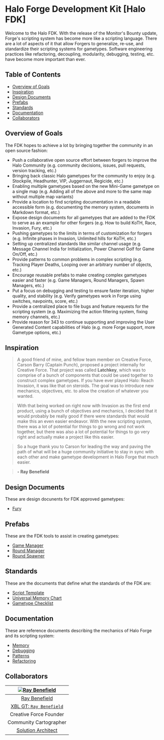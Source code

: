 # Halo Forge Development Kit [Halo FDK]

Welcome to the Halo FDK. With the release of the Monitor's Bounty update,
Forge's scripting system has become more like a scripting language. There are a
lot of aspects of it that allow Forgers to generalize, re-use, and standardize
their scripting systems for gametypes. Software engineering practices like
refactoring, decoupling, modularity, debugging, testing, etc. have become more
important than ever.


## Table of Contents

 - [Overview of Goals](#overview-of-goals)
 - [Inspiration](#inspiration)
 - [Design Documents](#design-documents)
 - [Prefabs](#prefabs)
 - [Standards](#standards)
 - [Documentation](#documentation)
 - [Collaborators](#collaborators)

## Overview of Goals

The FDK hopes to achieve a lot by bringing together the community in an open
source fashion:

 - Push a collaborative open source effort between forgers to improve the Halo
   Community (e.g. community decisions, issues, pull requests, version
tracking, etc.)
 - Bringing back classic Halo gametypes for the community to enjoy (e.g.
   Stockpile, Headhunter, VIP, Juggernaut, Regicide, etc.)
 - Enabling multiple gametypes based on the new Mini-Game gametype on a single
   map (e.g. Adding all of the above and more to the same map without multiple
map variants)
 - Provide a location to find scripting documentation in a readable accessible
   form (e.g. documenting the memory system, documents in Markdown format,
etc.)
 - Expose design documents for all gametypes that are added to the FDK to serve
   as an example for other forgers (e.g. How to build KoTH, Race, Invasion,
Fury, etc.)
 - Pushing gametypes to the limits in terms of customization for forgers (e.g.
   Infinite phases in Invasion, Unlimited hills for KoTH, etc.)
 - Setting up centralized standards like similar channel usage (e.g. Message
   Channel India for Initialization, Power Channel Golf for Game On/Off, etc.)
 - Provide patterns to common problems in complex scripting (e.g. Tracking
   Player Deaths, Looping over an arbitrary number of objects, etc.)
 - Encourage reusable prefabs to make creating complex gametypes easier and
   faster (e.g. Game Managers, Round Managers, Spawn Managers, etc.)
 - Put a focus on debugging and testing to ensure faster iteration, higher
   quality, and stability (e.g. Verify gametypes work in Forge using switches,
navpoints, score, etc.)
 - Provide a centralized place to file bugs and feature requests for the
   scripting system (e.g. Maximizing the action filtering system, fixing memory
channels, etc.)
 - Provide reason for 343 to continue supporting and improving the User
   Generated Content capabilities of Halo (e.g. more Forge support, more
Gametype options, etc.)


## Inspiration

> A good friend of mine, and fellow team member on Creative Force, Carson Barry
> (Captain Punch), proposed a project internally for Creative Force. That
> project was called **Latchkey**, which was to comprise of a bunch of
> components that could be used together to construct complex gametypes. If you
> have ever played Halo: Reach Invasion, it was like that on steroids. The goal
> was to introduce new mechanics, objectives, etc. to allow the creation of
> whatever you wanted.

> With that being worked on right now with Invasion as the first end product,
> using a bunch of objectives and mechanics, I decided that it would probably be
> really good if there were standards that would make this an even easier
> endeavor. With the new scripting system, there was a lot of potential for
> things to go wrong and not work together, but there was also a lot of potential
> for things to go very right and actually make a project like this easier.

> So a huge thank you to Carson for leading the way and paving the path of what
> will be a huge community initiative to stay in sync with each other and make
> gametype development in Halo Forge that much easier.

> **- Ray Benefield**



## Design Documents

These are design docunents for FDK approved gametypes:

 - [Fury](design-docs/fury.hs.md)


## Prefabs

These are the FDK tools to assist in creating gametypes:

 - [Game Manager](prefabs/game-manager.hs.md)
 - [Round Manager](prefabs/round-manager.hs.md)
 - [Round Spawner](prefabs/round-spawner.hs.md)


## Standards

These are the documents that define what the standards of the FDK are:

 - [Script Template](standards/haloscript-template.hs.md)
 - [Universal Memory Chart](standards/universal-memory-chart.hs.md)
 - [Gametype Checklist](standards/gametype-checklist.hs.md)


## Documentation

These are reference documents describing the mechanics of Halo Forge and its
scripting system:

 - [Memory](docs/memory.hs.md)
 - [Debugging](docs/debugging.hs.md)
 - [Patterns](docs/patterns.hs.md)
 - [Refactoring](docs/refactoring.hs.md)


## Collaborators

|[![Ray Benefield](http://gravatar.com/avatar/e931b13306ea1022549766266727f789?s=144)](https://github.com/RayBenefield) |
|:---:|
| [Ray Benefield](https://github.com/RayBenefield) |
| [XBL GT: `Ray Benefield`](https://account.xbox.com/en-US/Profile?GamerTag=Ray%20Benefield) |
| Creative Force Founder |
| Community Cartographer |
| [Solution Architect](https://en.wikipedia.org/wiki/Solution_architect) |
